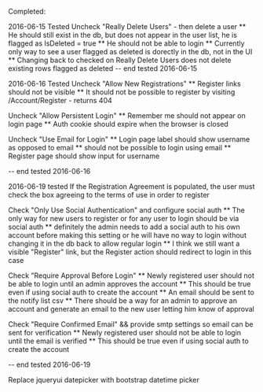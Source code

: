Completed:

2016-06-15 Tested
Uncheck "Really Delete Users" - then delete a user
** He should still exist in the db, but does not appear in the user list, he is flagged as IsDeleted = true
** He should not be able to login 
** Currently only way to see a user flagged as deleted is dorectly in the db, not in the UI
** Changing back to checked on Really Delete Users does not delete existing rows flagged as deleted
-- end tested 2016-06-15

2016-06-16 Tested
Uncheck "Allow New Registrations"
** Register links should not be visible
** It should not be possible to register by visiting /Account/Register - returns 404

Uncheck "Allow Persistent Login"
** Remember me should not appear on login page
** Auth cookie should expire when the browser is closed

Uncheck "Use Email for Login"
** Login page label should show username as opposed to email
** should not be possible to login using email
** Register page should show input for username

-- end tested 2016-06-16

2016-06-19 tested
If the Registration Agreement is populated, the user must check the box agreeing to the terms of use in order to register

Check "Only Use Social Authentication" and configure social auth
** The only way for new users to register or for any user to login should be via social auth
** definitely the admin needs to add a social auth to his own account before making this setting or he will have no way to login without changing it in the db back to allow regular login
** I think we still want a visible "Register" link, but the Register action should redirect to login in this case

Check "Require Approval Before Login"
** Newly registered user should not be able to login until an admin approves the account
** This should be true even if using social auth to create the account
** An email should be sent to the notify list csv
** There should be a way for an admin to approve an account and generate an email to the new user letting him know of approval


Check "Require Confirmed Email" && provide smtp settings so email can be sent for verification
** Newly registered user should not be able to login until the email is verified 
** This should be true even if using social auth to create the account

-- end tested 2016-06-19

Replace jqueryui datepicker with bootstrap datetime picker